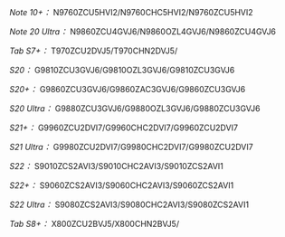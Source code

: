 *Note 10+：*
N9760ZCU5HVI2/N9760CHC5HVI2/N9760ZCU5HVI2

*Note 20 Ultra：*
N9860ZCU4GVJ6/N9860OZL4GVJ6/N9860ZCU4GVJ6

*Tab S7+：*
T970ZCU2DVJ5/T970CHN2DVJ5/

*S20：*
G9810ZCU3GVJ6/G9810OZL3GVJ6/G9810ZCU3GVJ6

*S20+：*
G9860ZCU3GVJ6/G9860ZAC3GVJ6/G9860ZCU3GVJ6

*S20 Ultra：*
G9880ZCU3GVJ6/G9880OZL3GVJ6/G9880ZCU3GVJ6

*S21+：*
G9960ZCU2DVI7/G9960CHC2DVI7/G9960ZCU2DVI7

*S21 Ultra：*
G9980ZCU2DVI7/G9980CHC2DVI7/G9980ZCU2DVI7

*S22：*
S9010ZCS2AVI3/S9010CHC2AVI3/S9010ZCS2AVI1

*S22+：*
S9060ZCS2AVI3/S9060CHC2AVI3/S9060ZCS2AVI1

*S22 Ultra：*
S9080ZCS2AVI3/S9080CHC2AVI3/S9080ZCS2AVI1

*Tab S8+：*
X800ZCU2BVJ5/X800CHN2BVJ5/

